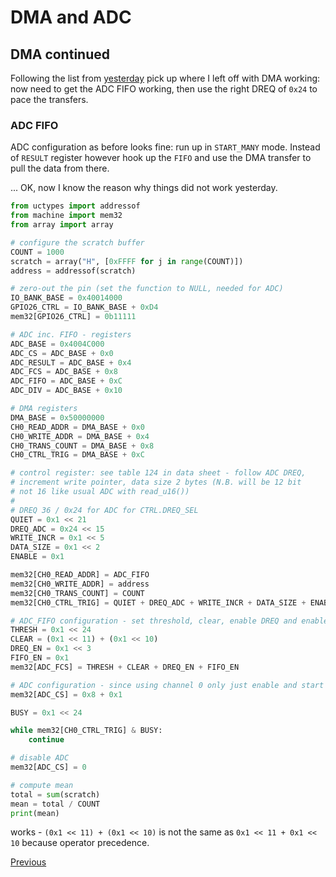 # DMA and ADC

## DMA continued

Following the list from [yesterday](./2023-01-07.md) pick up where I left off with DMA working: now need to get the ADC FIFO working, then use the right DREQ of `0x24` to pace the transfers.

### ADC FIFO

ADC configuration as before looks fine: run up in `START_MANY` mode. Instead of `RESULT` register however hook up the `FIFO` and use the DMA transfer to pull the data from there.

... OK, now I know the reason why things did not work yesterday.

```python
from uctypes import addressof
from machine import mem32
from array import array

# configure the scratch buffer
COUNT = 1000
scratch = array("H", [0xFFFF for j in range(COUNT)])
address = addressof(scratch)

# zero-out the pin (set the function to NULL, needed for ADC)
IO_BANK_BASE = 0x40014000
GPIO26_CTRL = IO_BANK_BASE + 0xD4
mem32[GPIO26_CTRL] = 0b11111

# ADC inc. FIFO - registers
ADC_BASE = 0x4004C000
ADC_CS = ADC_BASE + 0x0
ADC_RESULT = ADC_BASE + 0x4
ADC_FCS = ADC_BASE + 0x8
ADC_FIFO = ADC_BASE + 0xC
ADC_DIV = ADC_BASE + 0x10

# DMA registers
DMA_BASE = 0x50000000
CH0_READ_ADDR = DMA_BASE + 0x0
CH0_WRITE_ADDR = DMA_BASE + 0x4
CH0_TRANS_COUNT = DMA_BASE + 0x8
CH0_CTRL_TRIG = DMA_BASE + 0xC

# control register: see table 124 in data sheet - follow ADC DREQ,
# increment write pointer, data size 2 bytes (N.B. will be 12 bit
# not 16 like usual ADC with read_u16())
#
# DREQ 36 / 0x24 for ADC for CTRL.DREQ_SEL
QUIET = 0x1 << 21
DREQ_ADC = 0x24 << 15
WRITE_INCR = 0x1 << 5
DATA_SIZE = 0x1 << 2
ENABLE = 0x1

mem32[CH0_READ_ADDR] = ADC_FIFO
mem32[CH0_WRITE_ADDR] = address
mem32[CH0_TRANS_COUNT] = COUNT
mem32[CH0_CTRL_TRIG] = QUIET + DREQ_ADC + WRITE_INCR + DATA_SIZE + ENABLE

# ADC_FIFO configuration - set threshold, clear, enable DREQ and enable FIFO
THRESH = 0x1 << 24
CLEAR = (0x1 << 11) + (0x1 << 10)
DREQ_EN = 0x1 << 3
FIFO_EN = 0x1
mem32[ADC_FCS] = THRESH + CLEAR + DREQ_EN + FIFO_EN

# ADC configuration - since using channel 0 only just enable and start many
mem32[ADC_CS] = 0x8 + 0x1

BUSY = 0x1 << 24

while mem32[CH0_CTRL_TRIG] & BUSY:
    continue

# disable ADC
mem32[ADC_CS] = 0

# compute mean
total = sum(scratch)
mean = total / COUNT
print(mean)
```

works - `(0x1 << 11) + (0x1 << 10)` is not the same as `0x1 << 11 + 0x1 << 10` because operator precedence.

[Previous](./2023-01-07.md)
